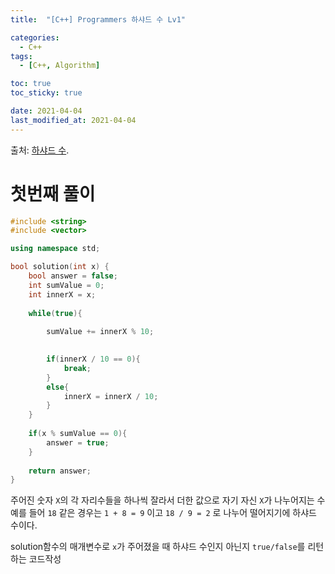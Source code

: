 ```yaml
---
title:  "[C++] Programmers 하샤드 수 Lv1" 

categories:
  - C++
tags:
  - [C++, Algorithm]

toc: true
toc_sticky: true

date: 2021-04-04
last_modified_at: 2021-04-04
---
```



출처: [하샤드 수](https://programmers.co.kr/learn/courses/30/lessons/12947).

# 첫번째 풀이

```cpp
#include <string>
#include <vector>

using namespace std;

bool solution(int x) {
    bool answer = false;
    int sumValue = 0;
    int innerX = x;
    
    while(true){
        
        sumValue += innerX % 10;

        
        if(innerX / 10 == 0){
            break;
        }
        else{
            innerX = innerX / 10;
        }
    }
    
    if(x % sumValue == 0){
        answer = true;
    }
    
    return answer;
}
```

주어진 숫자 `X`의 각 자리수들을 하나씩 잘라서 더한 값으로 자기 자신 `X`가 나누어지는 수
예를 들어 `18` 같은 경우는 `1 + 8 = 9` 이고 `18 / 9 = 2` 로 나누어 떨어지기에 하샤드 수이다.

solution함수의 매개변수로 `x`가 주어졌을 때 하샤드 수인지 아닌지 `true/false`를 리턴하는 코드작성

<br>

<!-- [맨 위](#){: .btn .btn--primary }{: .align-right} 스크롤시 자동으로 up to 화살표가 나오므로 삭제 -->